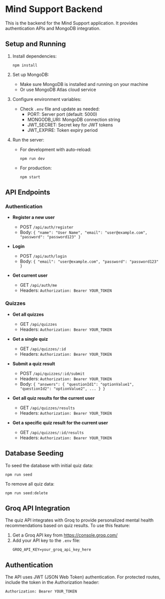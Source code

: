# Mind Support Backend

This is the backend for the Mind Support application. It provides authentication APIs and MongoDB integration.

## Setup and Running

1. Install dependencies:
   ```
   npm install
   ```

2. Set up MongoDB:
   - Make sure MongoDB is installed and running on your machine
   - Or use MongoDB Atlas cloud service

3. Configure environment variables:
   - Check `.env` file and update as needed:
     - PORT: Server port (default: 5000)
     - MONGODB_URI: MongoDB connection string
     - JWT_SECRET: Secret key for JWT tokens
     - JWT_EXPIRE: Token expiry period

4. Run the server:
   - For development with auto-reload:
     ```
     npm run dev
     ```
   - For production:
     ```
     npm start
     ```

## API Endpoints

### Authentication

- **Register a new user**
  - POST `/api/auth/register`
  - Body: `{ "name": "User Name", "email": "user@example.com", "password": "password123" }`

- **Login**
  - POST `/api/auth/login`
  - Body: `{ "email": "user@example.com", "password": "password123" }`

- **Get current user**
  - GET `/api/auth/me`
  - Headers: `Authorization: Bearer YOUR_TOKEN`

### Quizzes

- **Get all quizzes**
  - GET `/api/quizzes`
  - Headers: `Authorization: Bearer YOUR_TOKEN`

- **Get a single quiz**
  - GET `/api/quizzes/:id`
  - Headers: `Authorization: Bearer YOUR_TOKEN`

- **Submit a quiz result**
  - POST `/api/quizzes/:id/submit`
  - Headers: `Authorization: Bearer YOUR_TOKEN`
  - Body: `{ "answers": { "questionId1": "optionValue1", "questionId2": "optionValue2", ... } }`

- **Get all quiz results for the current user**
  - GET `/api/quizzes/results`
  - Headers: `Authorization: Bearer YOUR_TOKEN`

- **Get a specific quiz result for the current user**
  - GET `/api/quizzes/:id/results`
  - Headers: `Authorization: Bearer YOUR_TOKEN`

## Database Seeding

To seed the database with initial quiz data:

```
npm run seed
```

To remove all quiz data:

```
npm run seed:delete
```

## Groq API Integration

The quiz API integrates with Groq to provide personalized mental health recommendations based on quiz results. To use this feature:

1. Get a Groq API key from https://console.groq.com/
2. Add your API key to the `.env` file:
   ```
   GROQ_API_KEY=your_groq_api_key_here
   ```

## Authentication

The API uses JWT (JSON Web Token) authentication. For protected routes, include the token in the Authorization header:

```
Authorization: Bearer YOUR_TOKEN
```